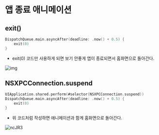 # 앱 종료 애니메이션

## exit()

```swift
DispatchQueue.main.asyncAfter(deadline: .now() + 0.5) {
    exit(0)
}
```

- exit(0) 코드만 사용하게 되면 보기 안좋게 앱이 종료되면서 홈화면으로 돌아간다.

![img](https://user-images.githubusercontent.com/45002556/140460983-cc1c83ef-dce0-413d-b74f-7d3fd0d0e4de.gif)

## NSXPCConnection.suspend

```swift
UIApplication.shared.perform(#selector(NSXPCConnection.suspend))
DispatchQueue.main.asyncAfter(deadline: .now() + 0.5) {
    exit(0)
}
```

- 위 코드처럼 작성하면 애니메이션과 함계 홈화면으로 돌아간다.

![ncJR3](https://user-images.githubusercontent.com/45002556/140460778-03973cce-2a85-497a-813e-4924250cb652.gif)
